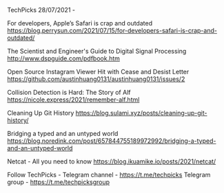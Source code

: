 TechPicks 28/07/2021 -

For developers, Apple’s Safari is crap and outdated
https://blog.perrysun.com/2021/07/15/for-developers-safari-is-crap-and-outdated/

The Scientist and Engineer's Guide to Digital Signal Processing
http://www.dspguide.com/pdfbook.htm

Open Source Instagram Viewer Hit with Cease and Desist Letter
https://github.com/austinhuang0131/austinhuang0131/issues/2

Collision Detection is Hard: The Story of Alf
https://nicole.express/2021/remember-alf.html

Cleaning Up Git History
https://blog.sulami.xyz/posts/cleaning-up-git-history/

Bridging a typed and an untyped world
https://blog.noredink.com/post/657844755189972992/bridging-a-typed-and-an-untyped-world

Netcat - All you need to know
https://blog.ikuamike.io/posts/2021/netcat/

Follow TechPicks -
Telegram channel - https://t.me/techpicks
Telegram group - https://t.me/techpicksgroup